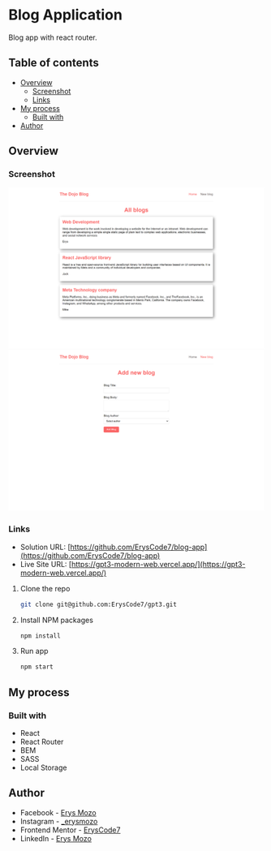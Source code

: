 # Blog Application

Blog app with react router.

## Table of contents

- [Overview](#overview)
  - [Screenshot](#screenshot)
  - [Links](#links)
- [My process](#my-process)
  - [Built with](#built-with)
- [Author](#author)

## Overview

### Screenshot

![](./screenshots/blogs.png)
![](./screenshots/create-blogs.png)

### Links

- Solution URL: [https://github.com/ErysCode7/blog-app](https://github.com/ErysCode7/blog-app)
- Live Site URL: [https://gpt3-modern-web.vercel.app/](https://gpt3-modern-web.vercel.app/)

1. Clone the repo

   ```sh
   git clone git@github.com:ErysCode7/gpt3.git
   ```

2. Install NPM packages

   ```sh
   npm install
   ```

3. Run app

   ```sh
   npm start
   ```

## My process

### Built with

- React
- React Router
- BEM
- SASS
- Local Storage

## Author

- Facebook - [Erys Mozo](https://web.facebook.com/erys.mozo/)
- Instagram - [\_erysmozo](https://www.instagram.com/_erysmozo/)
- Frontend Mentor - [ErysCode7](https://www.frontendmentor.io/profile/ErysCode7)
- LinkedIn - [Erys Mozo](https://www.linkedin.com/in/erys-mozo-280190230/)

